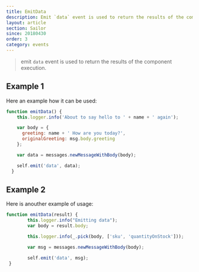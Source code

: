 ```yaml
---
title: EmitData
description: Emit `data` event is used to return the results of the component execution.
layout: article
section: Sailor
since: 20180430
order: 3
category: events
---
```


> emit `data` event is used to return the results of the component execution.

## Example 1

Here an example how it can be used:

```js
function emitData() {
    this.logger.info('About to say hello to ' + name + ' again');

    var body = {
      greeting: name + ' How are you today?',
      originalGreeting: msg.body.greeting
    };

    var data = messages.newMessageWithBody(body);

    self.emit('data', data);
  }
```

## Example 2

Here is anouther example of usage:

```js
function emitData(result) {
        this.logger.info("Emitting data");
        var body = result.body;

        this.logger.info(_.pick(body, ['sku', 'quantityOnStock']));

        var msg = messages.newMessageWithBody(body);

        self.emit('data', msg);
 }
 ```
